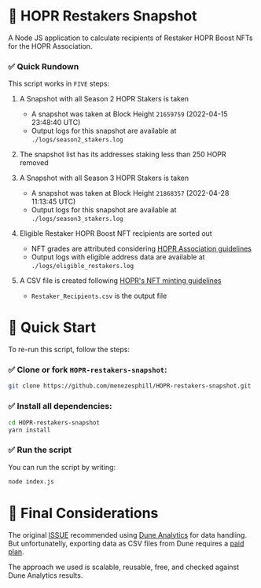 # 🐰 HOPR Restakers Snapshot

A Node JS application to calculate recipients of Restaker HOPR Boost NFTs for the HOPR Association.

### ✅ Quick Rundown

This script works in `FIVE` steps:

1. A Snapshot with all Season 2 HOPR Stakers is taken
     * A snapshot was taken at Block Height `21659759` (2022-04-15 23:48:40 UTC)
     * Output logs for this snapshot are available at `./logs/season2_stakers.log`
     
2. The snapshot list has its addresses staking less than 250 HOPR removed

3. A Snapshot with all Season 3 HOPR Stakers is taken
     * A snapshot was taken at Block Height `21868357` (2022-04-28 11:13:45 UTC)
     * Output logs for this snapshot are available at `./logs/season3_stakers.log`

4. Eligible Restaker HOPR Boost NFT recipients are sorted out
    * NFT grades are attributed considering [HOPR Association guidelines](https://github.com/hoprnet/hoprnet/issues/3771)
    * Output logs with eligible address data are available at `./logs/eligible_restakers.log`

5. A CSV file is created following [HOPR's NFT minting guidelines](https://github.com/hoprnet/hopr-stake#batch-mint-nfts)
    * `Restaker_Recipients.csv` is the output file


# 🚀 Quick Start

To re-run this script, follow the steps:

### ✅ Clone or fork `HOPR-restakers-snapshot`:

```sh
git clone https://github.com/menezesphill/HOPR-restakers-snapshot.git
```

### ✅ Install all dependencies:

```sh
cd HOPR-restakers-snapshot
yarn install
```

### ✅ Run the script

You can run the script by writing:

```sh
node index.js
```

# 📢 Final Considerations

The original [ISSUE](https://github.com/hoprnet/hoprnet/issues/3771) recommended using [Dune Analytics](https://dune.com/browse/dashboards) for data handling. But unfortunatelly, exporting data as CSV files from Dune requires a [paid plan](https://dune.com/pricing). 

The approach we used is scalable, reusable, free, and checked against Dune Analytics results.
